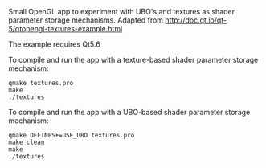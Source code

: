 Small OpenGL app to experiment with UBO's and textures as shader parameter storage mechanisms.
Adapted from http://doc.qt.io/qt-5/qtopengl-textures-example.html 

The example requires Qt5.6

To compile and run the app with a texture-based shader parameter storage mechanism:

~~~~
qmake textures.pro
make
./textures
~~~~

To compile and run the app with a UBO-based shader parameter storage mechanism:

~~~~
qmake DEFINES+=USE_UBO textures.pro
make clean
make
./textures
~~~~
